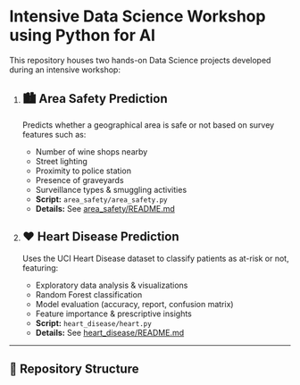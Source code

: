 # Intensive Data Science Workshop using Python for AI

This repository houses two hands-on Data Science projects developed during an intensive workshop:

1. ## 🏙️ Area Safety Prediction  
   Predicts whether a geographical area is safe or not based on survey features such as:
   - Number of wine shops nearby  
   - Street lighting  
   - Proximity to police station  
   - Presence of graveyards  
   - Surveillance types & smuggling activities  
   - **Script:** `area_safety/area_safety.py`  
   - **Details:** See [area_safety/README.md](area_safety/README.md)

2. ## ❤️ Heart Disease Prediction  
   Uses the UCI Heart Disease dataset to classify patients as at-risk or not, featuring:
   - Exploratory data analysis & visualizations  
   - Random Forest classification  
   - Model evaluation (accuracy, report, confusion matrix)  
   - Feature importance & prescriptive insights  
   - **Script:** `heart_disease/heart.py`  
   - **Details:** See [heart_disease/README.md](heart_disease/README.md)

---

## 📁 Repository Structure

